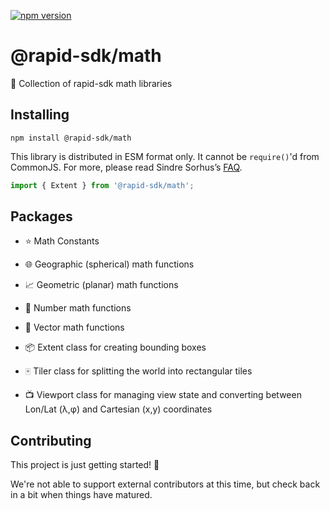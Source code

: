 [![npm version](https://badge.fury.io/js/%40rapid-sdk%2Fmath.svg)](https://badge.fury.io/js/%40rapid-sdk%2Fmath)


# @rapid-sdk/math

🔢 Collection of rapid-sdk math libraries


## Installing

`npm install @rapid-sdk/math`

This library is distributed in ESM format only.  It cannot be `require()`'d from CommonJS.
For more, please read Sindre Sorhus’s [FAQ](https://gist.github.com/sindresorhus/a39789f98801d908bbc7ff3ecc99d99c).


```js
import { Extent } from '@rapid-sdk/math';
```

## Packages

- ⭐️ Math Constants
- 🌐 Geographic (spherical) math functions
- 📈 Geometric (planar) math functions
- 🔢 Number math functions
- 📐 Vector math functions

- 📦 Extent class for creating bounding boxes
- 🀄️ Tiler class for splitting the world into rectangular tiles
- 📺 Viewport class for managing view state and converting between Lon/Lat (λ,φ) and Cartesian (x,y) coordinates



## Contributing

This project is just getting started! 🌱

We're not able to support external contributors at this time, but check back in a bit when things have matured.

